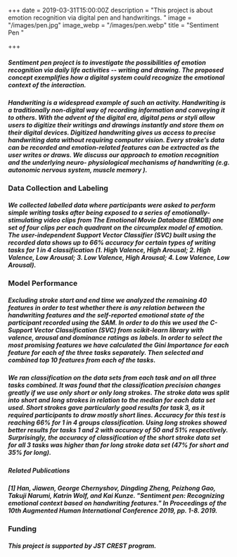 +++
date = 2019-03-31T15:00:00Z
description = "This project is about emotion recognition via digital pen and handwritings. "
image = "/images/pen.jpg"
image_webp = "/images/pen.webp"
title = "Sentiment Pen "

+++
##### Sentiment pen project is to investigate the possibilities of emotion recognition via daily life activities -- writing and drawing. The proposed concept exemplifies how a digital system could recognize the emotional context of the interaction.

##### Handwriting is a widespread example of such an activity. Handwriting is a traditionally non-digital way of recording information and conveying it to others. With the advent of the digital era, digital pens or styli allow users to digitize their writings and drawings instantly and store them on their digital devices. Digitized handwriting gives us access to precise handwriting data without requiring computer vision. Every stroke’s data can be recorded and emotion-related features can be extracted as the user writes or draws. We discuss our approach to emotion recognition and the underlying neuro- physiological mechanisms of handwriting (e.g. autonomic nervous system, muscle memory ).

### Data Collection and Labeling

##### We collected labelled data where participants were asked to perform simple writing tasks after being exposed to a series of emotionally-stimulating video clips from The Emotional Movie Database (EMDB) one set of four clips per each quadrant on the circumplex model of emotion. The user-independent Support Vector Classifier (SVC) built using the recorded data shows up to 66% accuracy for certain types of writing tasks for 1 in 4 classification (1. High Valence, High Arousal; 2. High Valence, Low Arousal; 3. Low Valence, High Arousal; 4. Low Valence, Low Arousal).

### Model Performance

##### Excluding stroke start and end time we analyzed the remaining 40 features in order to test whether there is any relation between the handwriting features and the self-reported emotional state of the participant recorded using the SAM. In order to do this we used the C-Support Vector Classification (SVC) from scikit-learn library with valence, arousal and dominance ratings as labels. In order to select the most promising features we have calculated the Gini Importance for each feature for each of the three tasks separately. Then selected and combined top 10 features from each of the tasks.

##### We ran classification on the data sets from each task and on all three tasks combined. It was found that the classification precision changes greatly if we use only short or only long strokes. The stroke data was split into short and long strokes in relation to the median for each data set used. Short strokes gave particularly good results for task 3, as it required participants to draw mostly short lines. Accuracy for this test is reaching 66% for 1 in 4 groups classification. Using long strokes showed better results for tasks 1 and 2 with accuracy of 50 and 51% respectively. Surprisingly, the accuracy of classification of the short stroke data set for all 3 tasks was higher than for long stroke data set (47% for short and 35% for long).

##### Related Publications

##### _\[1\]_ Han, Jiawen, George Chernyshov, Dingding Zheng, Peizhong Gao, Takuji Narumi, Katrin Wolf, and Kai Kunze. "Sentiment pen: Recognizing emotional context based on handwriting features." In _Proceedings of the 10th Augmented Human International Conference 2019_, pp. 1-8. 2019.

### Funding

##### This project is supported by JST CREST program.